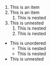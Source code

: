 1. This is an item
2. This is an item
	1. This is nested
3. This is unnested
	1. This is nested
	2. This is nested

* This is unordered
	- This is nested
	* This is nested
* This is unnested